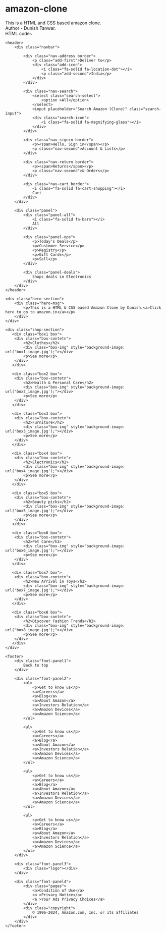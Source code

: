 # amazon-clone
This is a HTML and CSS based amazon clone.<br>
Author - Dunish Tanwar.
<br>
HTML code~
 <br>
<!DOCTYPE html>
<html lang="en">
<head>
    <meta charset="UTF-8">
    <meta name="viewport" content="width=device-width, initial-scale=1.0">
    <title>Amazon Clone by Dunish</title>
    <link rel="stylesheet" href="https://cdnjs.cloudflare.com/ajax/libs/font-awesome/6.5.2/css/all.min.css" integrity="sha512-SnH5WK+bZxgPHs44uWIX+LLJAJ9/2PkPKZ5QiAj6Ta86w+fsb2TkcmfRyVX3pBnMFcV7oQPJkl9QevSCWr3W6A==" crossorigin="anonymous" referrerpolicy="no-referrer" />
    <link rel="stylesheet" href="style.css">
</head>
<body>

    <header>
        <div class="navbar">
   <div class="nav-logo border">
                <div class="logo"></div>
            </div>

            <div class="nav-address border">
                <p class="add-first">Deliver to</p>
                <div class="add-icon">
                    <i class="fa-solid fa-location-dot"></i>
                    <p class="add-second">India</p>
                </div>
            </div>

            <div class="nav-search">
                <select class="search-select">
                    <option >All</option>
                </select>
                <input placeholder="Search Amazon (Clone)" class="search-input">
                <div class="search-icon">
                    <i class="fa-solid fa-magnifying-glass"></i>
                </div>
            </div>

            <div class="nav-signin border">
                <p><span>Hello, Sign in</span></p>
                <p class="nav-second">Account & Lists</p>
            </div>

            <div class="nav-return border">
                <p><span>Returns</span></p>
                <p class="nav-second">& Orders</p>
            </div>

            <div class="nav-cart border">
                <i class="fa-solid fa-cart-shopping"></i>
                Cart
            </div>
        </div>

        <div class="panel">
            <div class="panel-all">
                <i class="fa-solid fa-bars"></i>
                All
            </div>

            <div class="panel-ops">
                <p>Today's Deals</p>
                <p>Customer Service</p>
                <p>Registry</p>
                <p>Gift Cards</p>
                <p>Sell</p>
            </div>

            <div class="panel-deals">
                Shops deals in Electronics
            </div>
        </div>
    </header>

    <div class="hero-section">
        <div class="hero-msg">
            <p>This is a HTML & CSS based Amazon Clone by Dunish.<a>Click here to go to amazon.in</a></p>
        </div>
    </div>

    <div class="shop-section">
       <div class="box1 box">
        <div class="box-contetn">
            <h2>Clothes</h2>
            <div class="box-img" style="background-image: url('box1_image.jpg');"></div>
            <p>See more</p>
        </div>
       </div>

       <div class="box2 box">
        <div class="box-contetn">
            <h2>Health & Personal Care</h2>
            <div class="box-img" style="background-image: url('box2_image.jpg');"></div>
            <p>See more</p>
        </div>
       </div>

       <div class="box3 box">
        <div class="box-contetn">
            <h2>Furniture</h2>
            <div class="box-img" style="background-image: url('box3_image.jpg');"></div>
            <p>See more</p>
        </div>
       </div>

       <div class="box4 box">
        <div class="box-contetn">
            <h2>Electronics</h2>
            <div class="box-img" style="background-image: url('box4_image.jpg');"></div>
            <p>See more</p>
        </div>
       </div>
       
       <div class="box5 box">
        <div class="box-contetn">
            <h2>Beauty picks</h2>
            <div class="box-img" style="background-image: url('box5_image.jpg');"></div>
            <p>See more</p>
        </div>
       </div>

       <div class="box6 box">
        <div class="box-contetn">
            <h2>Pet Care</h2>
            <div class="box-img" style="background-image: url('box6_image.jpg');"></div>
            <p>See more</p>
        </div>
       </div>

       <div class="box7 box">
        <div class="box-contetn">
            <h2>New Arrival in Toys</h2>
            <div class="box-img" style="background-image: url('box7_image.jpg');"></div>
            <p>See more</p>
        </div>
       </div>

       <div class="box8 box">
        <div class="box-contetn">
            <h2>Discover Fashion Trends</h2>
            <div class="box-img" style="background-image: url('box8_image.jpg');"></div>
            <p>See more</p>
        </div>
       </div>
    </div>
    
    <footer>
        <div class="foot-panel1">
            Back to top
        </div>

        <div class="foot-panel2">
            <ul>
                <p>Get to know us</p>
                <a>Careers</a>
                <a>Blog</a>
                <a>About Amazon</a>
                <a>Investors Relation</a>
                <a>Amazon Devices</a>
                <a>Amazon Science</a>
            </ul>

            <ul>
                <p>Get to know us</p>
                <a>Careers</a>
                <a>Blog</a>
                <a>About Amazon</a>
                <a>Investors Relation</a>
                <a>Amazon Devices</a>
                <a>Amazon Science</a>
            </ul>

            <ul>
                <p>Get to know us</p>
                <a>Careers</a>
                <a>Blog</a>
                <a>About Amazon</a>
                <a>Investors Relation</a>
                <a>Amazon Devices</a>
                <a>Amazon Science</a>
            </ul>

            <ul>
                <p>Get to know us</p>
                <a>Careers</a>
                <a>Blog</a>
                <a>About Amazon</a>
                <a>Investors Relation</a>
                <a>Amazon Devices</a>
                <a>Amazon Science</a>
            </ul>
        </div>

        <div class="foot-panel3">
            <div class="logo"></div>
        </div>

        <div class="foot-panel4">
            <div class="pages">
                <a>Condition of Use</a>
                <a >Privacy Notice</a>
                <a >Your Ads Privacy Choices</a>
            </div>
            <div class="copyright">
                © 1996-2024, Amazon.com, Inc. or its affiliates
            </div>
        </div>
    </footer>
</body>
</html>

